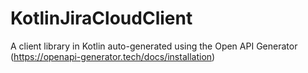 # KotlinJiraCloudClient
A client library in Kotlin auto-generated using the Open API Generator (https://openapi-generator.tech/docs/installation)
